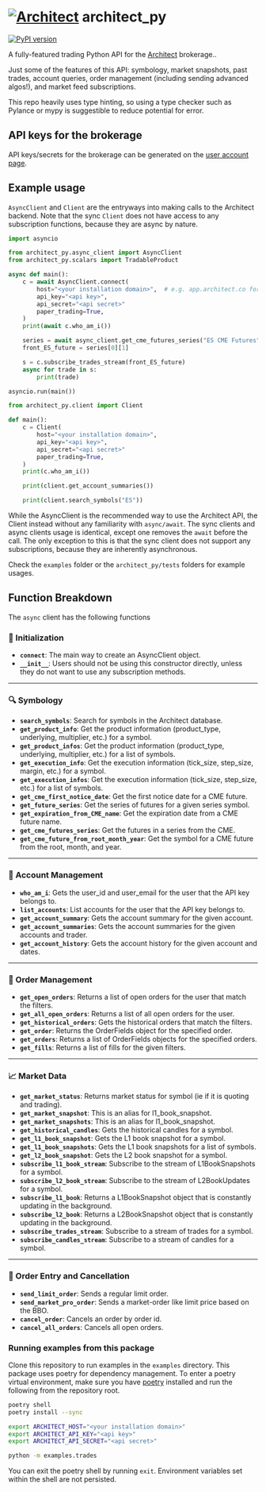 # [![Architect](https://avatars.githubusercontent.com/u/116864654?s=29&v=2)](https://architect.co) architect_py 
[![PyPI version](https://img.shields.io/pypi/v/architect-py.svg)](https://pypi.org/project/architect-py/)

A fully-featured trading Python API for the [Architect](https://architect.co) brokerage..

Just some of the features of this API:
symbology, market snapshots, past trades, account queries, order management (including sending advanced algos!), and market feed subscriptions.

This repo heavily uses type hinting, so using a type checker such as Pylance or mypy is suggestible to reduce potential for error.

## API keys for the brokerage

API keys/secrets for the brokerage can be generated on the [user account page](https://app.architect.co/user/account).



## Example usage

`AsyncClient` and `Client` are the entryways into making calls to the Architect backend.
Note that the sync `Client` does not have access to any subscription functions, because they are async by nature.


```python
import asyncio

from architect_py.async_client import AsyncClient
from architect_py.scalars import TradableProduct

async def main():
    c = await AsyncClient.connect(
        host="<your installation domain>",  # e.g. app.architect.co for the brokerage
        api_key="<api key>",
        api_secret="<api secret>"
        paper_trading=True,
    )
    print(await c.who_am_i())

    series = await async_client.get_cme_futures_series("ES CME Futures")
    front_ES_future = series[0][1]

    s = c.subscribe_trades_stream(front_ES_future)
    async for trade in s:
        print(trade)

asyncio.run(main())
```

```python
from architect_py.client import Client

def main():
    c = Client(
        host="<your installation domain>",
        api_key="<api key>",
        api_secret="<api secret>"
        paper_trading=True,
    )
    print(c.who_am_i())

    print(client.get_account_summaries())

    print(client.search_symbols("ES"))
```

While the AsyncClient is the recommended way to use the Architect API, the Client instead without any familiarity with `async/await`.
The sync clients and async clients usage is identical, except one removes the `await` before the call. The only exception to this is that the sync client does not support any subscriptions, because they are inherently asynchronous.

Check the `examples` folder or the `architect_py/tests` folders for example usages.


## Function Breakdown


The `async` client has the following functions

### 🚀 Initialization

- **`connect`**: The main way to create an AsyncClient object.
- **`__init__`**: Users should not be using this constructor directly, unless they do not want to use any subscription methods.

---

### 🔍 Symbology

- **`search_symbols`**: Search for symbols in the Architect database.
- **`get_product_info`**: Get the product information (product_type, underlying, multiplier, etc.) for a symbol.
- **`get_product_infos`**: Get the product information (product_type, underlying, multiplier, etc.) for a list of symbols.
- **`get_execution_info`**: Get the execution information (tick_size, step_size, margin, etc.) for a symbol.
- **`get_execution_infos`**: Get the execution information (tick_size, step_size, etc.) for a list of symbols.
- **`get_cme_first_notice_date`**: Get the first notice date for a CME future.
- **`get_future_series`**: Get the series of futures for a given series symbol.
- **`get_expiration_from_CME_name`**: Get the expiration date from a CME future name.
- **`get_cme_futures_series`**: Get the futures in a series from the CME.
- **`get_cme_future_from_root_month_year`**: Get the symbol for a CME future from the root, month, and year.

---

### 👤 Account Management

- **`who_am_i`**: Gets the user_id and user_email for the user that the API key belongs to.
- **`list_accounts`**: List accounts for the user that the API key belongs to.
- **`get_account_summary`**: Gets the account summary for the given account.
- **`get_account_summaries`**: Gets the account summaries for the given accounts and trader.
- **`get_account_history`**: Gets the account history for the given account and dates.

---

### 📑 Order Management

- **`get_open_orders`**: Returns a list of open orders for the user that match the filters.
- **`get_all_open_orders`**: Returns a list of all open orders for the user.
- **`get_historical_orders`**: Gets the historical orders that match the filters.
- **`get_order`**: Returns the OrderFields object for the specified order.
- **`get_orders`**: Returns a list of OrderFields objects for the specified orders.
- **`get_fills`**: Returns a list of fills for the given filters.

---

### 📈 Market Data

- **`get_market_status`**: Returns market status for symbol (ie if it is quoting and trading).
- **`get_market_snapshot`**: This is an alias for l1_book_snapshot.
- **`get_market_snapshots`**: This is an alias for l1_book_snapshot.
- **`get_historical_candles`**: Gets the historical candles for a symbol.
- **`get_l1_book_snapshot`**: Gets the L1 book snapshot for a symbol.
- **`get_l1_book_snapshots`**: Gets the L1 book snapshots for a list of symbols.
- **`get_l2_book_snapshot`**: Gets the L2 book snapshot for a symbol.
- **`subscribe_l1_book_stream`**: Subscribe to the stream of L1BookSnapshots for a symbol.
- **`subscribe_l2_book_stream`**: Subscribe to the stream of L2BookUpdates for a symbol.
- **`subscribe_l1_book`**: Returns a L1BookSnapshot object that is constantly updating in the background.
- **`subscribe_l2_book`**: Returns a L2BookSnapshot object that is constantly updating in the background.
- **`subscribe_trades_stream`**: Subscribe to a stream of trades for a symbol.
- **`subscribe_candles_stream`**: Subscribe to a stream of candles for a symbol.

---

### 📝 Order Entry and Cancellation

- **`send_limit_order`**: Sends a regular limit order.
- **`send_market_pro_order`**: Sends a market-order like limit price based on the BBO.
- **`cancel_order`**: Cancels an order by order id.
- **`cancel_all_orders`**: Cancels all open orders.


### Running examples from this package

Clone this repository to run examples in the `examples` directory. This package
uses poetry for dependency management. To enter a poetry virtual environment, make
sure you have [poetry](https://python-poetry.org/docs/) installed and run the
following from the repository root.

```bash
poetry shell
poetry install --sync

export ARCHITECT_HOST="<your installation domain>"
export ARCHITECT_API_KEY="<api key>"
export ARCHITECT_API_SECRET="<api secret>"

python -m examples.trades
```

You can exit the poetry shell by running `exit`. Environment variables set
within the shell are not persisted.
